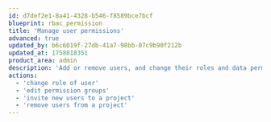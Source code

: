 ```yaml
---
id: d7def2e1-8a41-4328-b546-f8589bce7bcf
blueprint: rbac_permission
title: 'Manage user permissions'
advanced: true
updated_by: b6c6019f-27db-41a7-98bb-07c9b90f212b
updated_at: 1758818351
product_area: admin
description: 'Add or remove users, and change their roles and data permissions'
actions:
  - 'change role of user'
  - 'edit permission groups'
  - 'invite new users to a project'
  - 'remove users from a project'
---
```

